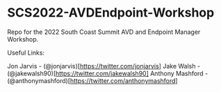 # SCS2022-AVDEndpoint-Workshop
Repo for the 2022 South Coast Summit AVD and Endpoint Manager Workshop.

Useful Links:

Jon Jarvis - (@jonjarvis)[https://twitter.com/jonjarvis]
Jake Walsh - (@jakewalsh90)[https://twitter.com/jakewalsh90]
Anthony Mashford - (@anthonymashford)[https://twitter.com/anthonymashford]
